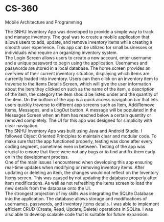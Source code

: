 # CS-360
Mobile Architecture and Programming


The SNHU Inventory App was developed to provide a simple way to track and manage inventory.  The goal was to create a mobile application that allows users to add, update, and remove inventory items while creating a smooth user experience.  This app can be utilized for small businesses or individuals who require an organizing inventory system.  
The Login Screen allows users to create a new account, enter username and a unique password to begin using the application.  Usernames and passwords are stored in a local database.  The home screen provides an overview of their current inventory situation, displaying which items are currently loaded into inventory.  Users can then click on an inventory item to traverse to the Items Details Screen, which will give the user information about the item they clicked on such as the name of the item, a description of the item, the category the item should be listed under and the quantity of the item.  On the bottom of the app is a quick access navigation bar that lets users quickly traverse to different app screens such as Item, Add/Remove Items, Messages, and a LogOut button.  A message will be populated in the Messages Screen when an Item has reached below a certain quantity or removed completely.  The UI for this app was designed for simplicity with clear navigation.  
The SNHU Inventory App was built using Java and Android Studio.  I followed Object Oriented Principles to maintain clear and modular code.  To make sure that the app functioned properly, testing was done after every coding segment, sometimes even in between.  Testing of the app was crucial to ensure that there were not any bugs or to find and fix them early on in the development process.  
One of the main issues I encountered when developing this app ensuring real-time updates when modifying or removing inventory items.  After updating or deleting an item, the changes would not reflect on the Inventory Items screen.  This was caused by not updating the database properly after item modifications.  As well as not refreshing the items screen to load the new details from the database onto the UI.  
The strongest projection of my skills was integrating the SQLite Database into the application.  The database allows storage and modifications of usernames, passwords, and inventory items details.  I was able to implement efficient CRUD (Create, Read, Update, Delete) operations in SQLite.  I was also able to develop scalable code that is suitable for future expansion.   
